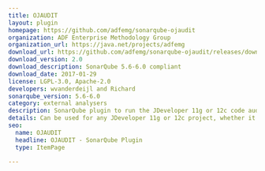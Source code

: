 ```yaml
---
title: OJAUDIT
layout: plugin
homepage: https://github.com/adfemg/sonarqube-ojaudit
organization: ADF Enterprise Methodology Group
organization_url: https://java.net/projects/adfemg
download_url: https://github.com/adfemg/sonarqube-ojaudit/releases/download/2.0/sonar-ojaudit-plugin-2.0.jar
download_version: 2.0
download_description: SonarQube 5.6-6.0 compliant
download_date: 2017-01-29
license: LGPL-3.0, Apache-2.0
developers: wvanderdeijl and Richard
sonarqube_version: 5.6-6.0
category: external analysers
description: SonarQube plugin to run the JDeveloper 11g or 12c code auditing tool (ojaudit) in the background and report all violations found by the Oracle JDeveloper auditing framework to SonarQube.
details: Can be used for any JDeveloper 11g or 12c project, whether it is SOA, plain java, WebCenter, ADF or anything else. Please read the home page of the project wiki for further instructions.
seo: 
  name: OJAUDIT
  headline: OJAUDIT - SonarQube Plugin
  type: ItemPage

---
```

